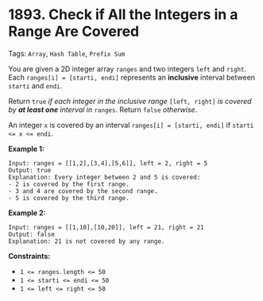 # 1893. Check if All the Integers in a Range Are Covered

Tags: `Array`, `Hash Table`, `Prefix Sum`

You are given a 2D integer array `ranges` and two integers `left` and `right`. Each `ranges[i] = [starti, endi]` represents an **inclusive** interval between `starti` and `endi`.

Return `true` _if each integer in the inclusive range_ `[left, right]` _is covered by **at least one** interval in_ `ranges`. Return `false` _otherwise_.

An integer `x` is covered by an interval `ranges[i] = [starti, endi]` if `starti <= x <= endi`.

**Example 1:**

```
Input: ranges = [[1,2],[3,4],[5,6]], left = 2, right = 5
Output: true
Explanation: Every integer between 2 and 5 is covered:
- 2 is covered by the first range.
- 3 and 4 are covered by the second range.
- 5 is covered by the third range.
```

**Example 2:**

```
Input: ranges = [[1,10],[10,20]], left = 21, right = 21
Output: false
Explanation: 21 is not covered by any range.
```

**Constraints:**

*   `1 <= ranges.length <= 50`
*   `1 <= starti <= endi <= 50`
*   `1 <= left <= right <= 50`